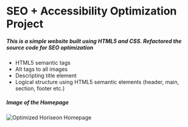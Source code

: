# SEO + Accessibility Optimization Project

##### This is a simple website built using HTML5 and CSS. Refactored the source code for SEO optimization
* HTML5 semantic tags
* Alt tags to all images
* Descripting title element
* Logical structure using HTML5 semantic elements (header, main, section, footer etc.)

##### Image of the Homepage
![Optimized Horiseon Homepage](https://github.com/mrahma04/horiseon)

